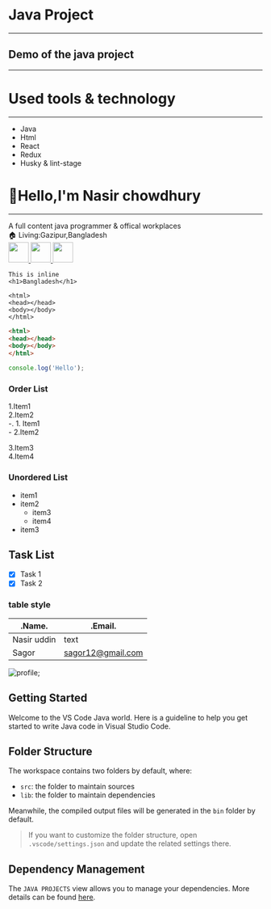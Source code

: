 <!--markdown Tutorial-->

# Java Project

---
## Demo of the java project
<hr>

# Used tools & technology

---

- Java
- Html
- React
- Redux
- Husky & lint-stage
# 👋Hello,I'm Nasir chowdhury

---
A full content java programmer & offical workplaces  
🏠 Living:Gazipur,Bangladesh  
<a href="https://www.facebook.com/login">
<img src="https://encrypted-tbn0.gstatic.com/images?q=tbn:ANd9GcT6_IY167VvxTB92i2XatBmz5oeOMtiwGMjng&usqp=CAU" width="40px" />
</a>
<a href="https://www.linkedin.com/login">
<img src="https://static-00.iconduck.com/assets.00/linkedin-icon-1024x1024-net2o24e.png" width="40px" />
</a>
<a href="https://www.wordpress.com/login">
<img src="https://img.freepik.com/free-icon/wordpress_318-183439.jpg?w=360" width="40px" clip-path=circle() />
</a>

`This is inline`  
`<h1>Bangladesh</h1>`
```
<html>
<head></head>
<body></body>
</html>

```

```html
<html>
<head></head>
<body></body>
</html>

```
```javascript
console.log('Hello');
```
### Order List

1.Item1  
2.Item2    
        -. 1. Item1  
        - 2.Item2 

3.Item3    
4.Item4  

### Unordered List
- item1
- item2 
  - item3  
  - item4
- item3


## Task List
- [x] Task 1
- [x] Task 2  
### table style
| .Name. | .Email.  |
|-----|-----|
| Nasir uddin | text |
| Sagor | sagor12@gmail.com|

![profile](https://scontent.fdac155-1.fna.fbcdn.net/v/t39.30808-6/239427705_401979038027959_5601039094404509337_n.jpg?stp=dst-jpg_p526x296&_nc_cat=109&ccb=1-7&_nc_sid=be3454&_nc_eui2=AeGRXSZ5r0VEMKEbXNqmrS9ILJ5h5GG1QrEsnmHkYbVCsQoZdqiP7XWo-2ZJRo3b4TAk-Uk3MiR3spvkRD_Z3tRp&_nc_ohc=FbEpcRKzpC8AX8xjTWC&_nc_ht=scontent.fdac155-1.fna&oh=00_AfDCTUypS6YTul8Ntz1IrWIkm_kvwOqlc2L7YwviKxBYjA&oe=64E01AF0);










## Getting Started

Welcome to the VS Code Java world. Here is a guideline to help you get started to write Java code in Visual Studio Code.

## Folder Structure

The workspace contains two folders by default, where:

- `src`: the folder to maintain sources
- `lib`: the folder to maintain dependencies

Meanwhile, the compiled output files will be generated in the `bin` folder by default.

> If you want to customize the folder structure, open `.vscode/settings.json` and update the related settings there.

## Dependency Management

The `JAVA PROJECTS` view allows you to manage your dependencies. More details can be found [here](https://github.com/microsoft/vscode-java-dependency#manage-dependencies).
